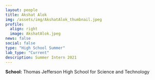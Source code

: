 ```yaml
---
layout: people
title: Akshat Alok
img: /assets/img/AkshatAlok_thumbnail.jpeg
profile:
  align: right
  image: AkshatAlok.jpeg
news: false
social: false
type: "High School Summer"
lab_type: "Current"
description: Summer Intern 2021
---
```


**School:** Thomas Jefferson High School for Science and Technology
